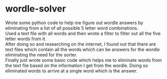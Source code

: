 # wordle-solver
Wrote some python code to help me figure out wordle answers by eliminating from a list of all possible 5 letter word combinations.
<br>
Used a text file with all words and then wrote a filter to filter out all the five letter words from it.
<br>
After doing so and researching on the internet, I found out that there are text files which contain all the words which can be answers for the wordle eliminating the need for the sorter.
<br>
Finally just wrote some basic code which helps me to eliminate words from the text file based on the information I get from the wordle. Doing so eliminated words to arrive at a single word which is the answer.